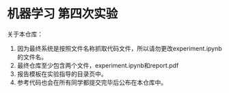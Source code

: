 # 机器学习 第四次实验

关于本仓库：

1. 因为最终系统是按照文件名称抓取代码文件，所以请勿更改experiment.ipynb的文件名。
2. 最终仓库至少包含两个文件，experiment.ipynb和report.pdf
3. 报告模板在实验指导的目录页中。
4. 参考代码也会在所有同学都提交完毕后公布在本仓库中。

